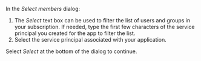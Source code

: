 In the *Select members* dialog:

1. The *Select* text box can be used to filter the list of users and groups in your subscription. If needed, type the first few characters of the service principal you created for the app to filter the list.
1. Select the service principal associated with your application.

Select *Select* at the bottom of the dialog to continue.
